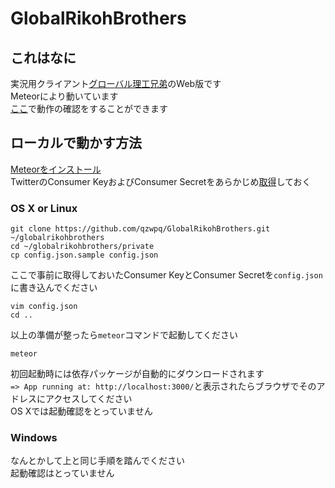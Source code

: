 # GlobalRikohBrothers

## これはなに
実況用クライアント[グローバル理工兄弟](http://titech-ssr.blog.jp/archives/1010471361.html)のWeb版です  
Meteorにより動いています  
[ここ](http://globalrikohbrothers.meteor.com)で動作の確認をすることができます

## ローカルで動かす方法
[Meteorをインストール](https://www.meteor.com)  
TwitterのConsumer KeyおよびConsumer Secretをあらかじめ[取得](https://apps.twitter.com)しておく
### OS X or Linux
```shell
git clone https://github.com/qzwpq/GlobalRikohBrothers.git ~/globalrikohbrothers
cd ~/globalrikohbrothers/private
cp config.json.sample config.json
```
ここで事前に取得しておいたConsumer KeyとConsumer Secretを`config.json`に書き込んでください
```shell
vim config.json
cd ..
```
以上の準備が整ったら`meteor`コマンドで起動してください
```shell
meteor
```
初回起動時には依存パッケージが自動的にダウンロードされます  
`=> App running at: http://localhost:3000/`と表示されたらブラウザでそのアドレスにアクセスしてください  
OS Xでは起動確認をとっていません
### Windows
なんとかして上と同じ手順を踏んでください  
起動確認はとっていません

